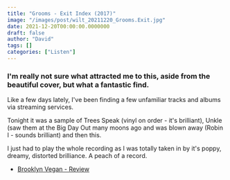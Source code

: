 ```yaml
---
title: "Grooms - Exit Index (2017)"
image: "/images/post/wilt_20211220_Grooms.Exit.jpg"
date: 2021-12-20T00:00:00.0000000
draft: false
author: "David"
tags: []
categories: ["Listen"]
---
```

### I'm really not sure what attracted me to this, aside from the beautiful cover, but what a fantastic find.

 Like a few days lately, I've been finding a few unfamiliar tracks and albums via streaming services.

 Tonight it was a sample of Trees Speak (vinyl on order - it's brilliant), Unkle (saw them at the Big Day Out many moons ago and was blown away (Robin I - sounds brilliant) and then this.

 I just had to play the whole recording as I was totally taken in by it's poppy, dreamy, distorted brilliance. A peach of a record.

-  [Brooklyn Vegan - Review](https://www.brooklynvegan.com/grooms-announce-new-lp-exit-index-share-turn-your-body-video/)